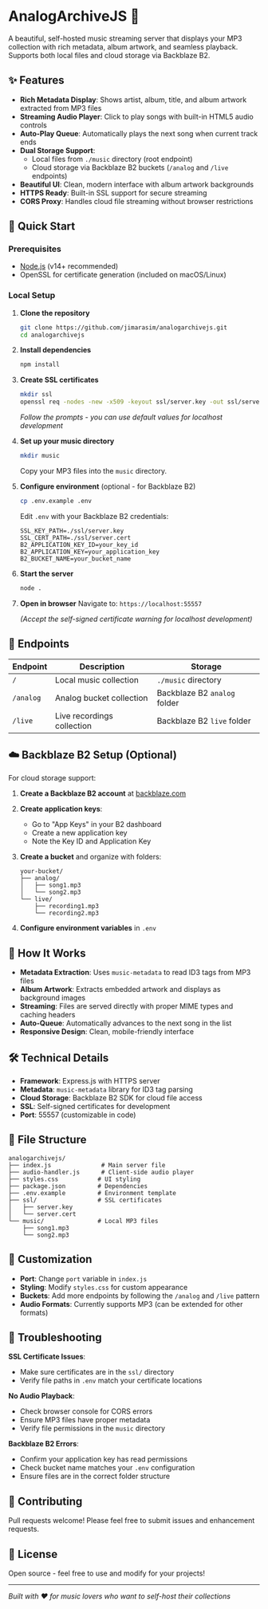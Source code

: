 # AnalogArchiveJS 🎵

A beautiful, self-hosted music streaming server that displays your MP3 collection with rich metadata, album artwork, and seamless playback. Supports both local files and cloud storage via Backblaze B2.

## ✨ Features

- **Rich Metadata Display**: Shows artist, album, title, and album artwork extracted from MP3 files
- **Streaming Audio Player**: Click to play songs with built-in HTML5 audio controls
- **Auto-Play Queue**: Automatically plays the next song when current track ends
- **Dual Storage Support**:
    - Local files from `./music` directory (root endpoint)
    - Cloud storage via Backblaze B2 buckets (`/analog` and `/live` endpoints)
- **Beautiful UI**: Clean, modern interface with album artwork backgrounds
- **HTTPS Ready**: Built-in SSL support for secure streaming
- **CORS Proxy**: Handles cloud file streaming without browser restrictions

## 🚀 Quick Start

### Prerequisites
- [Node.js](https://nodejs.org/en/download) (v14+ recommended)
- OpenSSL for certificate generation (included on macOS/Linux)

### Local Setup

1. **Clone the repository**
   ```bash
   git clone https://github.com/jimarasim/analogarchivejs.git
   cd analogarchivejs
   ```

2. **Install dependencies**
   ```bash
   npm install
   ```

3. **Create SSL certificates**
   ```bash
   mkdir ssl
   openssl req -nodes -new -x509 -keyout ssl/server.key -out ssl/server.cert
   ```
   *Follow the prompts - you can use default values for localhost development*

4. **Set up your music directory**
   ```bash
   mkdir music
   ```
   Copy your MP3 files into the `music` directory.

5. **Configure environment** (optional - for Backblaze B2)
   ```bash
   cp .env.example .env
   ```
   Edit `.env` with your Backblaze B2 credentials:
   ```
   SSL_KEY_PATH=./ssl/server.key
   SSL_CERT_PATH=./ssl/server.cert
   B2_APPLICATION_KEY_ID=your_key_id
   B2_APPLICATION_KEY=your_application_key
   B2_BUCKET_NAME=your_bucket_name
   ```

6. **Start the server**
   ```bash
   node .
   ```

7. **Open in browser**
   Navigate to: `https://localhost:55557`

   *(Accept the self-signed certificate warning for localhost development)*

## 📁 Endpoints

| Endpoint | Description | Storage |
|----------|-------------|---------|
| `/` | Local music collection | `./music` directory |
| `/analog` | Analog bucket collection | Backblaze B2 `analog` folder |
| `/live` | Live recordings collection | Backblaze B2 `live` folder |

## ☁️ Backblaze B2 Setup (Optional)

For cloud storage support:

1. **Create a Backblaze B2 account** at [backblaze.com](https://www.backblaze.com/b2/cloud-storage.html)

2. **Create application keys**:
    - Go to "App Keys" in your B2 dashboard
    - Create a new application key
    - Note the Key ID and Application Key

3. **Create a bucket** and organize with folders:
   ```
   your-bucket/
   ├── analog/
   │   ├── song1.mp3
   │   └── song2.mp3
   └── live/
       ├── recording1.mp3
       └── recording2.mp3
   ```

4. **Configure environment variables** in `.env`

## 🎨 How It Works

- **Metadata Extraction**: Uses `music-metadata` to read ID3 tags from MP3 files
- **Album Artwork**: Extracts embedded artwork and displays as background images
- **Streaming**: Files are served directly with proper MIME types and caching headers
- **Auto-Queue**: Automatically advances to the next song in the list
- **Responsive Design**: Clean, mobile-friendly interface

## 🛠️ Technical Details

- **Framework**: Express.js with HTTPS server
- **Metadata**: `music-metadata` library for ID3 tag parsing
- **Cloud Storage**: Backblaze B2 SDK for cloud file access
- **SSL**: Self-signed certificates for development
- **Port**: 55557 (customizable in code)

## 📝 File Structure

```
analogarchivejs/
├── index.js              # Main server file
├── audio-handler.js      # Client-side audio player
├── styles.css           # UI styling
├── package.json         # Dependencies
├── .env.example         # Environment template
├── ssl/                 # SSL certificates
│   ├── server.key
│   └── server.cert
└── music/               # Local MP3 files
    ├── song1.mp3
    └── song2.mp3
```

## 🔧 Customization

- **Port**: Change `port` variable in `index.js`
- **Styling**: Modify `styles.css` for custom appearance
- **Buckets**: Add more endpoints by following the `/analog` and `/live` pattern
- **Audio Formats**: Currently supports MP3 (can be extended for other formats)

## 🐛 Troubleshooting

**SSL Certificate Issues**:
- Make sure certificates are in the `ssl/` directory
- Verify file paths in `.env` match your certificate locations

**No Audio Playback**:
- Check browser console for CORS errors
- Ensure MP3 files have proper metadata
- Verify file permissions in the `music` directory

**Backblaze B2 Errors**:
- Confirm your application key has read permissions
- Check bucket name matches your `.env` configuration
- Ensure files are in the correct folder structure

## 🤝 Contributing

Pull requests welcome! Please feel free to submit issues and enhancement requests.

## 📄 License

Open source - feel free to use and modify for your projects!

---

*Built with ❤️ for music lovers who want to self-host their collections*